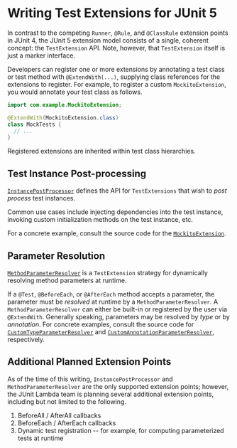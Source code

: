 # Writing Test Extensions for JUnit 5

In contrast to the competing `Runner`, `@Rule`, and `@ClassRule` extension points in JUnit 4, the JUnit 5 extension model consists of a single, coherent concept: the `TestExtension` API. Note, however, that `TestExtension` itself is just a marker interface.

Developers can register one or more extensions by annotating a test class or test method with `@ExtendWith(...)`, supplying class references for the extensions to register. For example, to register a custom `MockitoExtension`, you would annotate your test class as follows.

```java
import com.example.MockitoExtension;

@ExtendWith(MockitoExtension.class)
class MockTests {
  // ...
}
```

Registered extensions are inherited within test class hierarchies.

## Test Instance Post-processing

[`InstancePostProcessor`] defines the API for `TestExtensions` that
wish to _post process_ test instances.

Common use cases include injecting dependencies into the test instance,
invoking custom initialization methods on the test instance, etc.

For a concrete example, consult the source code for the [`MockitoExtension`].


## Parameter Resolution

[`MethodParameterResolver`] is a `TestExtension` strategy for dynamically resolving method parameters at runtime.

If a `@Test`, `@BeforeEach`, or `@AfterEach` method accepts a parameter, the parameter must be _resolved_ at runtime by a `MethodParameterResolver`. A `MethodParameterResolver` can either be built-in or registered by the user via `@ExtendWith`. Generally speaking, parameters may be resolved by *type* or by *annotation*. For concrete examples, consult the source code for [`CustomTypeParameterResolver`] and [`CustomAnnotationParameterResolver`], respectively.

## Additional Planned Extension Points

As of the time of this writing, `InstancePostProcessor` and `MethodParameterResolver` are the only supported extension points; however, the JUnit Lambda team is planning several additional extension points, including but not limited to the following.

1. BeforeAll / AfterAll callbacks
1. BeforeEach / AfterEach callbacks
1. Dynamic test registration -- for example, for computing parameterized tests at runtime

[CONTRIBUTING]: https://github.com/junit-team/junit-lambda/blob/master/CONTRIBUTING.md
[`CustomAnnotationParameterResolver`]: https://github.com/junit-team/junit-lambda/blob/master/sample-project/src/test/java/com/example/CustomAnnotationParameterResolver.java
[`CustomTypeParameterResolver`]: https://github.com/junit-team/junit-lambda/blob/master/sample-project/src/test/java/com/example/CustomTypeParameterResolver.java
[`InstancePostProcessor`]: https://github.com/junit-team/junit-lambda/blob/master/junit5-api/src/main/java/org/junit/gen5/api/extension/InstancePostProcessor.java
[issue tracker]: https://github.com/junit-team/junit-lambda/issues
[junit5-gradle-consumer]: https://github.com/junit-team/junit5-samples/tree/master/junit5-gradle-consumer
[junit5-maven-consumer]: https://github.com/junit-team/junit5-samples/tree/master/junit5-maven-consumer
[junit5-samples]: https://github.com/junit-team/junit5-samples
[`MethodParameterResolver`]: https://github.com/junit-team/junit-lambda/blob/master/junit5-api/src/main/java/org/junit/gen5/api/extension/MethodParameterResolver.java
[`MockitoDecorator`]: https://github.com/junit-team/junit-lambda/blob/master/sample-extension/src/main/java/com/example/mockito/MockitoDecorator.java
[`MockitoDecoratorInBaseClassTest`]: https://github.com/junit-team/junit-lambda/blob/master/sample-extension/src/test/java/com/example/mockito/MockitoDecoratorInBaseClassTest.java
[`MockitoExtension`]: https://github.com/junit-team/junit-lambda/blob/master/sample-extension/src/main/java/com/example/mockito/MockitoExtension.java
[`org.junit.gen5.api`]: https://github.com/junit-team/junit-lambda/tree/master/junit5-api/src/main/java/org/junit/gen5/api
[`org.junit.gen5.Assertions`]: https://github.com/junit-team/junit-lambda/blob/master/junit5-api/src/main/java/org/junit/gen5/api/Assertions.java
[`SampleTestCase`]: https://github.com/junit-team/junit-lambda/blob/master/sample-project/src/test/java/com/example/SampleTestCase.java
[snapshots repository]: https://oss.sonatype.org/content/repositories/snapshots/
[`TestNameParameterResolver`]: https://github.com/junit-team/junit-lambda/blob/master/junit5-engine/src/main/java/org/junit/gen5/engine/junit5/extension/TestNameParameterResolver.java
[Twitter]: https://twitter.com/junitlambda
